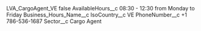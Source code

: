 <?xml version="1.0" encoding="UTF-8"?>
<CustomMetadata xmlns="http://soap.sforce.com/2006/04/metadata" xmlns:xsi="http://www.w3.org/2001/XMLSchema-instance" xmlns:xsd="http://www.w3.org/2001/XMLSchema">
    <label>LVA_CargoAgent_VE</label>
    <protected>false</protected>
    <values>
        <field>AvailableHours__c</field>
        <value xsi:type="xsd:string">08:30 - 12:30 from Monday to Friday</value>
    </values>
    <values>
        <field>Business_Hours_Name__c</field>
        <value xsi:nil="true"/>
    </values>
    <values>
        <field>IsoCountry__c</field>
        <value xsi:type="xsd:string">VE</value>
    </values>
    <values>
        <field>PhoneNumber__c</field>
        <value xsi:type="xsd:string">+1 786-536-1687</value>
    </values>
    <values>
        <field>Sector__c</field>
        <value xsi:type="xsd:string">Cargo Agent</value>
    </values>
</CustomMetadata>
